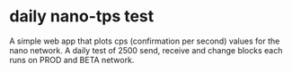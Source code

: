 # daily nano-tps test
A simple web app that plots cps (confirmation per second) values for the nano network.
A daily test of 2500 send, receive and change blocks each runs on PROD and BETA network.
